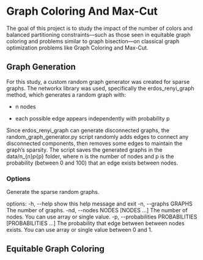 # Graph Coloring And Max-Cut

The goal of this project is to study the impact of the number of colors and balanced partitioning constraints—such as those seen in equitable graph coloring and problems similar to graph bisection—on classical graph optimization problems like Graph Coloring and Max-Cut.

## Graph Generation

For this study, a custom random graph generator was created for sparse graphs. The networkx library was used, specifically the erdos_renyi_graph method, which generates a random graph with:

- n nodes

- each possible edge appears independently with probability p

Since erdos_renyi_graph can generate disconnected graphs, the random_graph_generator.py script randomly adds edges to connect any disconnected components, then removes some edges to maintain the graph’s sparsity. The script saves the generated graphs in the data/n_{n}_p_{p} folder, where n is the number of nodes and p is the probability (between 0 and 100) that an edge exists between nodes.

### Options

Generate the sparse random graphs.

options:
  -h, --help            show this help message and exit
  -n, --graphs GRAPHS   The number of graphs.
  -nd, --nodes NODES [NODES ...]
                        The number of nodes. You can use array or single value.
  -p, --probabilities PROBABILITIES [PROBABILITIES ...]
                        The probability that edge between between nodes exists. You can use array or single value between 0 and 1.


## Equitable Graph Coloring

